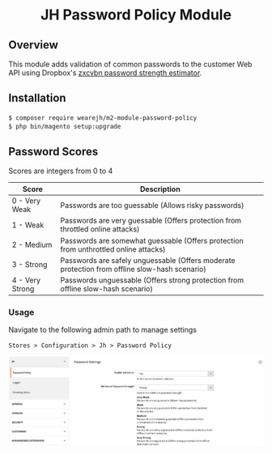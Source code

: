 <h1 align="center">JH Password Policy Module</h1>

## Overview
This module adds validation of common passwords to the customer Web API using Dropbox's [zxcvbn
password strength estimator](https://github.com/bjeavons/zxcvbn-php).

## Installation

```sh
$ composer require wearejh/m2-module-password-policy
$ php bin/magento setup:upgrade
```

## Password Scores
Scores are integers from 0 to 4

| Score | Description |
| --- | --- |
| 0 - Very Weak | Passwords are too guessable (Allows risky passwords) |
| 1 - Weak | Passwords are very guessable (Offers protection from throttled online attacks) |
| 2 - Medium | Passwords are somewhat guessable (Offers protection from unthrottled online attacks) |
| 3 - Strong | Passwords are safely unguessable (Offers moderate protection from offline slow-hash scenario) |
| 4 - Very Strong | Passwords unguessable (Offers strong protection from offline slow-hash scenario) |

### Usage
Navigate to the following admin path to manage settings

```
Stores > Configuration > Jh > Password Policy
```

![](docs/img/admin.png)